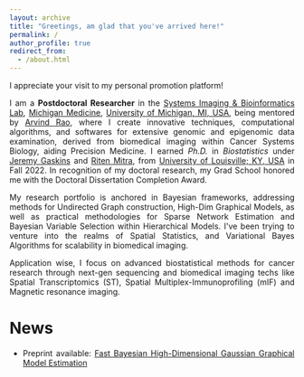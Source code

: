 ```yaml
---
layout: archive
title: "Greetings, am glad that you've arrived here!"
permalink: /
author_profile: true
redirect_from: 
  - /about.html
---
```

 
<span style="text-align: justify"> 

I appreciate your visit to my personal promotion platform! 

I am a **Postdoctoral Researcher**  in the <span style ="color:blue">[Systems Imaging & Bioinformatics Lab](https://sibl.lab.medicine.umich.edu/)</span>,  <span style = "color:blue">[Michigan Medicine](https://www.uofmhealth.org/)</span>, <span style = "color:blue">[University of Michigan, MI, USA](https://umich.edu/)</span>, being mentored by <span style ="color:blue">[Arvind Rao](https://sph.umich.edu/faculty-profiles/rao-arvind.html)</span>, where I create innovative techniques, computational algorithms, and softwares for extensive genomic and epigenomic data examination, derived from biomedical imaging within Cancer Systems Biology, aiding Precision Medicine. I earned _Ph.D._ in _Biostatistics_ under <span style ="color:blue">[Jeremy Gaskins](https://louisville.edu/sphis/directory/jeremy-gaskins-phd)</span> and <span style ="color:blue">[Riten Mitra](https://louisville.edu/sphis/directory/riten-mitra)</span>, from <span style ="color:blue">[University of Louisville; KY, USA](https://louisville.edu/)</span> in Fall 2022. In recognition of my doctoral research, my Grad School honored me with the Doctoral Dissertation Completion Award.

My research portfolio is anchored in Bayesian frameworks, addressing methods for Undirected Graph construction, High-Dim Graphical Models, as well as practical methodologies for Sparse Network Estimation and Bayesian Variable Selection within Hierarchical Models. I've been trying to venture into the realms of Spatial Statistics, and Variational Bayes Algorithms for scalability in biomedical imaging. 
<!---This development signifies my commitment to incorporate innovative computational methods for complex data in a field that demands precision and efficiency.--->

Application wise, I focus on advanced biostatistical methods for cancer research through next-gen sequencing and biomedical imaging techs like Spatial Transcriptomics (ST), Spatial Multiplex-Immunoprofiling (mIF) and Magnetic resonance imaging. 

# News

* Preprint available: <span style ="color:blue"> [Fast Bayesian High-Dimensional Gaussian Graphical Model Estimation](https://arxiv.org/abs/2308.02713) </span>

